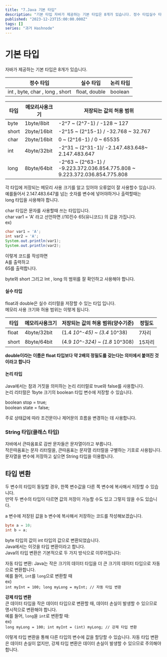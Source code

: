 ```yaml
---
title: "7.Java 기본 타입"
description: "기본 타입 자바가 제공하는 기본 타입은 8개가 있습니다. 정수 타입실수 타입논리 타입 int , byte, char , long , shortfloat, doubleboolean 타입메모리사용크기저장되는 값의 허용 범위 byte1byte/8bit-2^7 ~ (2^7-1) / -128 ~ 127 short2byte/16bit-2^15 ~ (2^15-1) / -32.768 ~ 32.767 char2byte/16bit..."
published: "2023-12-23T15:00:00.000Z"
tags: []
series: "과거 Hashnode"
---
```


# **기본 타입**

자바가 제공하는 기본 타입은 8개가 있습니다.

| 정수 타입 | 실수 타입 | 논리 타입 |
| --- | --- | --- |
| int , byte, char , long , short | float, double | boolean |

| 타입 | 메모리사용크기 | 저장되는 값의 허용 범위 |
| --- | --- | --- |
| byte | 1byte/8bit | \-2^7 ~ (2^7-1) / -128 ~ 127 |
| short | 2byte/16bit | \-2^15 ~ (2^15-1) / -32.768 ~ 32.767 |
| char | 2byte/16bit | 0 ~ (2^16-1) / 0 ~ 65535 |
| int | 4byte/32bit | \-2^31 ~ (2^31-1)/ -2.147.483.648~ 2.147.483.647 |
| long | 8byte/64bit | \-2^63 ~ (2^63-1) / -9.223.372.036.854.775.808 ~ 9.223.372.036.854.775.808 |

각 타입에 저장되는 메모리 사용 크기를 알고 있어야 오류없이 잘 사용할수 있습니다.  
예를들어서 2.147.483.647를 넘는 숫자를 변수에 넣어야하거나 출력할때는  
long 타입을 사용해야 합니다.

char 타입은 문자를 사용할때 쓰는 타입입니다.  
char var1 = 'A' 라고 선언하면 //10진수 65(유니코드) 의 값을 가집니다.  
ex)

```java
char var1 = 'A';
int var2 = 'A';
System.out.println(var1);
System.out.println(var2);
```

이렇게 코드를 작성하면  
A를 출력하고  
65를 출력합니다.

byte와 short 그리고 Int , long 의 범위를 잘 확인하고 사용해야 합니다.

#### 실수 타입

float과 double은 실수 리터럴을 저장할 수 있는 타입 입니다.  
메모리 사용 크기와 허용 범위는 이렇게 됩니다.

| 타입 | 메모리사용크기 | 저장되는 값의 허용 범위(양수기준) | 정밀도 |
| --- | --- | --- | --- |
| float | 4byte/32bit | (1.4 *10^-45) ~ (3.4* 10^38) | 7자리 |
| short | 8byte/64bit | (4.9 *10^-324) ~ (1.8* 10^308) | 15자리 |

**double이라는 이름은 float 타입보다 약 2배의 정밀도를 갖는다는 의미에서 붙여진 것이라고 합니다**

#### 논리 타입

Java에서는 참과 거짓을 의미하는 논리 리터럴로 true와 false를 사용합니다.  
논리 리터럴은 1byte 크기의 boolean 타입 변수에 저장할 수 있습니다.

boolean stop = true;  
boolean state = false;

주로 상태값에 따라 조건문이나 제어문의 흐름을 변경하는 데 사용합니다.

### String 타입(클래스 타입)

자바에서 큰따옴표로 감싼 문자들은 문자열이라고 부릅니다.  
작은따옴표는 문자 리터럴을, 큰따옴표는 문자열 리터럴을 구별하는 기호로 사용됩니다.  
문자열을 변수에 저장하고 싶으면 String 타입을 이용합니다.

## 타입 변환

두 변수의 타입이 동일할 경우, 한쪽 변수값을 다른 쪽 변수에 복사해서 저장할 수 있습니다.  
만약 두 변수의 타입이 다르면 값의 저장이 가능할 수도 있고 그렇지 않을 수도 있습니다.

a 변수에 저장된 값을 b 변수에 복사해서 저장하는 코드를 작성해보겠습니다.

```java
byte a = 10;
int b = a;
```

byte 타입의 값이 int 타입의 값으로 변환되었습니다.  
Java에서는 이것을 타입 변환이라고 합니다.  
Java의 타입 변환은 기본적으로 두 가지 방식으로 이루어집니다:

자동 타입 변환: Java는 작은 크기의 데이터 타입을 더 큰 크기의 데이터 타입으로 자동으로 변환합니다.  
예를 들어, `int`를 `long`으로 변환할 때  
ex)  
`int myInt = 100; long myLong = myInt; // 자동 타입 변환`

**강제 타입 변환**  
큰 데이터 타입을 작은 데이터 타입으로 변환할 때, 데이터 손실이 발생할 수 있으므로 명시적으로 변환해야 합니다.  
예를 들어, `long`을 `int`로 변환할 때:  
ex)  
`long myLong = 100; int myInt = (int) myLong; // 강제 타입 변환`

이렇게 타입 변환을 통해 다른 타입의 변수에 값을 할당할 수 있습니다. 자동 타입 변환은 데이터 손실이 없지만, 강제 타입 변환은 데이터 손실이 발생할 수 있으므로 주의해야 합니다.